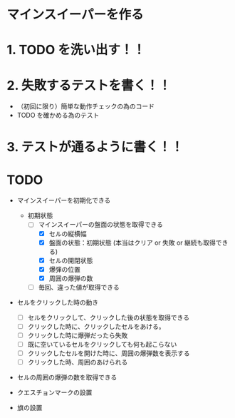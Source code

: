 # マインスイーパーを作る

# 1. TODO を洗い出す！！

# 2. 失敗するテストを書く！！

- （初回に限り）簡単な動作チェックの為のコード
- TODO を確かめる為のテスト

# 3. テストが通るように書く！！

# TODO

- マインスイーパーを初期化できる
  - 初期状態
    - [ ] マインスイーパーの盤面の状態を取得できる
      - [x] セルの縦横幅
      - [x] 盤面の状態：初期状態 (本当はクリア or 失敗 or 継続も取得できる)
      - [x] セルの開閉状態
      - [x] 爆弾の位置
      - [x] 周囲の爆弾の数
    - [ ] 毎回、違った値が取得できる
- セルをクリックした時の動き

  - [ ] セルをクリックして、クリックした後の状態を取得できる
  - [ ] クリックした時に、クリックしたセルをあける。
  - [ ] クリックした時に爆弾だったら失敗
  - [ ] 既に空いているセルをクリックしても何も起こらない
  - [ ] クリックしたセルを開けた時に、周囲の爆弾数を表示する
  - [ ] クリックした時、周囲のあけられる

- セルの周囲の爆弾の数を取得できる

- クエスチョンマークの設置
- 旗の設置
